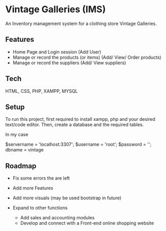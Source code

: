 
# Vintage Galleries (IMS)

An Inventory management system for a clothing store Vintage Galleries.


## Features

- Home Page and Login session (Add User)
- Manage or record the products (or items) (Add/ View/ Order products)
- Manage or record the suppliers (Add/ View suppliers)






## Tech 

HTML, CSS, PHP, XAMPP, MYSQL


## Setup

To run this project, first required to install xampp, php and your desired text/code editor. Then, create a database and the required tables.

In my case

$servername = 'localhost:3307';
	$username = 'root';
	$password = '';
    dbname = vintage
    
## Roadmap

- Fix some errors the are left 

- Add more Features

- Add more visuals (may be used bootstrap in future)

- Expand to other functions
    - Add sales and accounting modules
    - Develop and connect with a Front-end online shopping website


